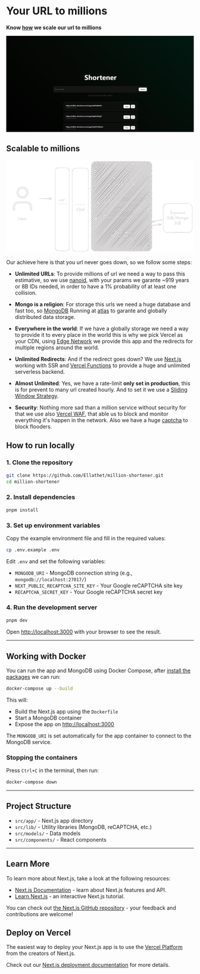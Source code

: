 # Your URL to millions
**Know [how](#scalable-way) we scale our url to millions**

![alt text](./assets/screenshot.png)

## Scalable to millions

![alt text](./assets/system-design.png)

Our achieve here is that you url never goes down, so we follow some steps:

- **Unlimited URLs**: To provide millions of url we need a way to pass this estimative, so we use [nanoid](https://github.com/ai/nanoid), with your params we garante ~919 years or 8B IDs needed, in order to have a 1% probability of at least one collision.

- **Mongo is a religion**: For storage this urls we need a huge database and fast too, so [MongoDB](https://www.mongodb.com/) Running at [atlas](https://www.mongodb.com/products/platform/atlas-database) to garante and globally distributed data storage.

- **Everywhere in the world**: If we have a globally storage we need a way to provide it to every place in the world this is why we pick Vercel as your CDN, using [Edge Network](https://vercel.com/docs/edge-network) we provide this app and the redirects for multiple regions around the world.

- **Unlimited Redirects**: And if the redirect goes down? We use [Next.js](https://nextjs.org/) working with SSR and [Vercel Functions](https://vercel.com/docs/functions) to provide a huge and unlimited serverless backend.

- **Almost Unlimited**: Yes, we have a rate-limit **only set in production**, this is for prevent to many url created hourly. And to set it we use a [Sliding Window Strategy](https://upstash.com/docs/redis/sdks/ratelimit-ts/algorithms#sliding-window).

- **Security**: Nothing more sad than a million service without security for that we use also [Vercel WAF](https://vercel.com/docs/vercel-firewall/vercel-waf), that able us to block and monitor everything it's happen in the network. Also we have a huge [captcha](https://developers.google.com/recaptcha?hl=pt-br) to block flooders. 

## How to run locally

### 1. Clone the repository

```bash
git clone https://github.com/Ellathet/million-shortener.git
cd million-shortener
```

### 2. Install dependencies

```bash
pnpm install
```

### 3. Set up environment variables

Copy the example environment file and fill in the required values:

```bash
cp .env.example .env
```

Edit `.env` and set the following variables:

- `MONGODB_URI` - MongoDB connection string (e.g., `mongodb://localhost:27017/`)
- `NEXT_PUBLIC_RECAPTCHA_SITE_KEY` - Your Google reCAPTCHA site key
- `RECAPTCHA_SECRET_KEY` - Your Google reCAPTCHA secret key

### 4. Run the development server

```bash
pnpm dev
```

Open [http://localhost:3000](http://localhost:3000) with your browser to see the result.

---

## Working with Docker

You can run the app and MongoDB using Docker Compose, after [install the packages](#2.-install-dependencies) we can run:

```bash
docker-compose up --build
```

This will:
- Build the Next.js app using the `Dockerfile`
- Start a MongoDB container
- Expose the app on [http://localhost:3000](http://localhost:3000)

The `MONGODB_URI` is set automatically for the app container to connect to the MongoDB service.

### Stopping the containers

Press `Ctrl+C` in the terminal, then run:

```bash
docker-compose down
```

---

## Project Structure

- `src/app/` - Next.js app directory
- `src/lib/` - Utility libraries (MongoDB, reCAPTCHA, etc.)
- `src/models/` - Data models
- `src/components/` - React components

---

## Learn More

To learn more about Next.js, take a look at the following resources:

- [Next.js Documentation](https://nextjs.org/docs) - learn about Next.js features and API.
- [Learn Next.js](https://nextjs.org/learn) - an interactive Next.js tutorial.

You can check out [the Next.js GitHub repository](https://github.com/vercel/next.js) - your feedback and contributions are welcome!

## Deploy on Vercel

The easiest way to deploy your Next.js app is to use the [Vercel Platform](https://vercel.com/new?utm_medium=default-template&filter=next.js&utm_source=create-next-app&utm_campaign=create-next-app-readme) from the creators of Next.js.

Check out our [Next.js deployment documentation](https://nextjs.org/docs/app/building-your-application/deploying) for more details.